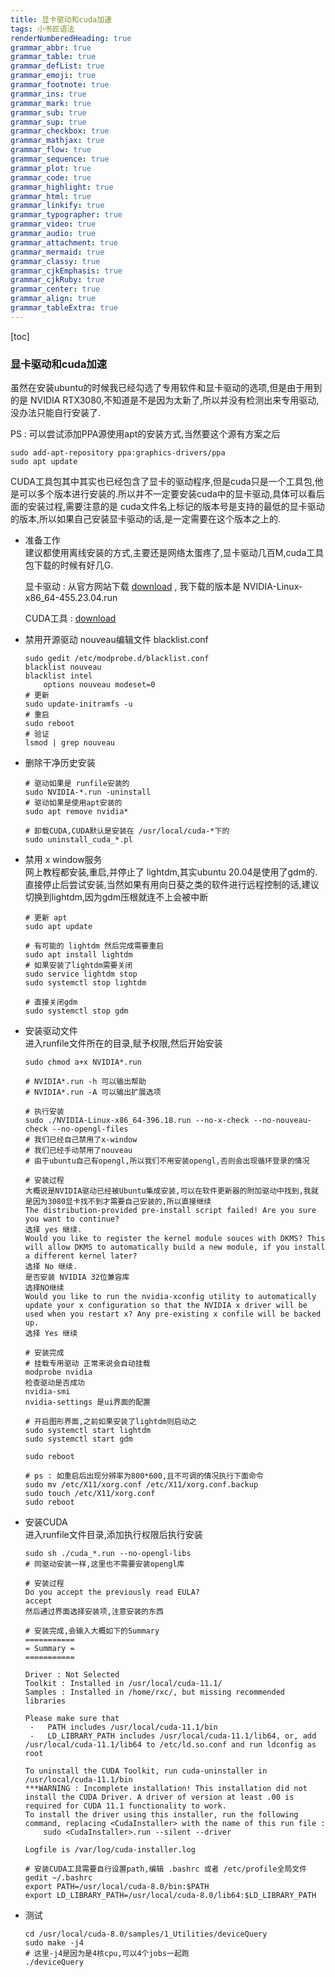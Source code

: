 ```yaml
---
title: 显卡驱动和cuda加速
tags: 小书匠语法
renderNumberedHeading: true
grammar_abbr: true
grammar_table: true
grammar_defList: true
grammar_emoji: true
grammar_footnote: true
grammar_ins: true
grammar_mark: true
grammar_sub: true
grammar_sup: true
grammar_checkbox: true
grammar_mathjax: true
grammar_flow: true
grammar_sequence: true
grammar_plot: true
grammar_code: true
grammar_highlight: true
grammar_html: true
grammar_linkify: true
grammar_typographer: true
grammar_video: true
grammar_audio: true
grammar_attachment: true
grammar_mermaid: true
grammar_classy: true
grammar_cjkEmphasis: true
grammar_cjkRuby: true
grammar_center: true
grammar_align: true
grammar_tableExtra: true
---
```


[toc]


### 显卡驱动和cuda加速

虽然在安装ubuntu的时候我已经勾选了专用软件和显卡驱动的选项,但是由于用到的是 NVIDIA RTX3080,不知道是不是因为太新了,所以并没有检测出来专用驱动,没办法只能自行安装了.

PS : 可以尝试添加PPA源使用apt的安装方式,当然要这个源有方案之后
``` shell
sudo add-apt-repository ppa:graphics-drivers/ppa
sudo apt update
```
CUDA工具包其中其实也已经包含了显卡的驱动程序,但是cuda只是一个工具包,他是可以多个版本进行安装的.所以并不一定要安装cuda中的显卡驱动,具体可以看后面的安装过程,需要注意的是 cuda文件名上标记的版本号是支持的最低的显卡驱动的版本,所以如果自己安装显卡驱动的话,是一定需要在这个版本之上的.

- 准备工作 </br>
	建议都使用离线安装的方式,主要还是网络太蛋疼了,显卡驱动几百M,cuda工具包下载的时候有好几G.
	
	显卡驱动 : 从官方网站下载 [download](https://www.nvidia.cn/geforce/drivers/) , 我下载的版本是 NVIDIA-Linux-x86_64-455.23.04.run

	CUDA工具 : [download](https://developer.nvidia.com/cuda-downloads?target_os=Linux&target_arch=x86_64&target_distro=Ubuntu&target_version=2004&target_type=runfilelocal)
- 禁用开源驱动 nouveau编辑文件 blacklist.conf </br>
	``` shell
	sudo gedit /etc/modprobe.d/blacklist.conf
	blacklist nouveau
	blacklist intel
		options nouveau modeset=0
	# 更新
	sudo update-initramfs -u
	# 重启
	sudo reboot
	# 验证
	lsmod | grep nouveau
	```
- 删除干净历史安装 </br>
	``` shell
	# 驱动如果是 runfile安装的
	sudo NVIDIA-*.run -uninstall
	# 驱动如果是使用apt安装的
	sudo apt remove nvidia*

	# 卸载CUDA,CUDA默认是安装在 /usr/local/cuda-*下的
	sudo uninstall_cuda_*.pl
	```
- 禁用 x window服务 </br>
	网上教程都安装,重启,并停止了 lightdm,其实ubuntu 20.04是使用了gdm的.直接停止后尝试安装,当然如果有用向日葵之类的软件进行远程控制的话,建议切换到lightdm,因为gdm压根就连不上会被中断
	``` shell
	# 更新 apt
	sudo apt update

	# 有可能的 lightdm 然后完成需要重启
	sudo apt install lightdm 
	# 如果安装了lightdm需要关闭
	sudo service lightdm stop
	sudo systemctl stop lightdm

	# 直接关闭gdm
	sudo systemctl stop gdm
	```
- 安装驱动文件 </br>
	进入runfile文件所在的目录,赋予权限,然后开始安装
	``` shell
	sudo chmod a+x NVIDIA*.run

	# NVIDIA*.run -h 可以输出帮助
	# NVIDIA*.run -A 可以输出扩展选项

	# 执行安装
	sudo ./NVIDIA-Linux-x86_64-396.18.run --no-x-check --no-nouveau-check --no-opengl-files 
	# 我们已经自己禁用了x-window
	# 我们已经手动禁用了nouveau
	# 由于ubuntu自己有opengl,所以我们不用安装opengl,否则会出现循环登录的情况
	
	# 安装过程
	大概说是NVIDIA驱动已经被Ubuntu集成安装,可以在软件更新器的附加驱动中找到,我就是因为3080显卡找不到才需要自己安装的,所以直接继续
	The distribution-provided pre-install script failed! Are you sure you want to continue?
	选择 yes 继续.
	Would you like to register the kernel module souces with DKMS? This will allow DKMS to automatically build a new module, if you install a different kernel later?
	选择 No 继续.
	是否安装 NVIDIA 32位兼容库
	选择NO继续
	Would you like to run the nvidia-xconfig utility to automatically update your x configuration so that the NVIDIA x driver will be used when you restart x? Any pre-existing x confile will be backed up.
	选择 Yes 继续
	
	# 安装完成
	# 挂载专用驱动 正常来说会自动挂载
	modprobe nvidia
	检查驱动是否成功
	nvidia-smi
	nvidia-settings 是ui界面的配置

	# 开启图形界面,之前如果安装了lightdm则启动之
	sudo systemctl start lightdm
	sudo systemctl start gdm

	sudo reboot

	# ps : 如重启后出现分辨率为800*600,且不可调的情况执行下面命令
	sudo mv /etc/X11/xorg.conf /etc/X11/xorg.conf.backup
	sudo touch /etc/X11/xorg.conf
	sudo reboot	
	```

- 安装CUDA </br>
	进入runfile文件目录,添加执行权限后执行安装

	``` shell
	sudo sh ./cuda_*.run --no-opengl-libs
	# 同驱动安装一样,这里也不需要安装opengl库
	
	# 安装过程
	Do you accept the previously read EULA?
	accept
	然后通过界面选择安装项,注意安装的东西
	
	# 安装完成,会输入大概如下的Summary
	===========
	= Summary =
	===========

	Driver : Not Selected
	Toolkit : Installed in /usr/local/cuda-11.1/
	Samples : Installed in /home/rxc/, but missing recommended libraries

	Please make sure that
	 -   PATH includes /usr/local/cuda-11.1/bin
	 -   LD_LIBRARY_PATH includes /usr/local/cuda-11.1/lib64, or, add /usr/local/cuda-11.1/lib64 to /etc/ld.so.conf and run ldconfig as root

	To uninstall the CUDA Toolkit, run cuda-uninstaller in /usr/local/cuda-11.1/bin
	***WARNING : Incomplete installation! This installation did not install the CUDA Driver. A driver of version at least .00 is required for CUDA 11.1 functionality to work.
	To install the driver using this installer, run the following command, replacing <CudaInstaller> with the name of this run file : 
		sudo <CudaInstaller>.run --silent --driver

	Logfile is /var/log/cuda-installer.log
	
	# 安装CUDA工具需要自行设置path,编辑 .bashrc 或者 /etc/profile全局文件
	gedit ~/.bashrc 
	export PATH=/usr/local/cuda-8.0/bin:$PATH
	export LD_LIBRARY_PATH=/usr/local/cuda-8.0/lib64:$LD_LIBRARY_PATH
	```
- 测试 </br>
	``` shell
	cd /usr/local/cuda-8.0/samples/1_Utilities/deviceQuery
	sudo make -j4
	# 这里-j4是因为是4核cpu,可以4个jobs一起跑
	./deviceQuery
	```